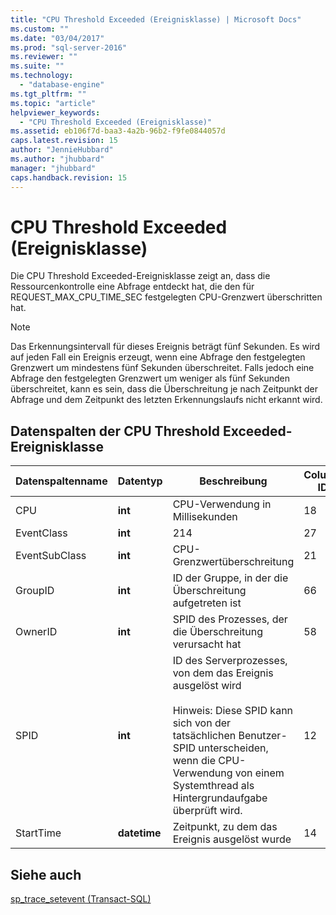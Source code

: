 ```yaml
---
title: "CPU Threshold Exceeded (Ereignisklasse) | Microsoft Docs"
ms.custom: ""
ms.date: "03/04/2017"
ms.prod: "sql-server-2016"
ms.reviewer: ""
ms.suite: ""
ms.technology: 
  - "database-engine"
ms.tgt_pltfrm: ""
ms.topic: "article"
helpviewer_keywords: 
  - "CPU Threshold Exceeded (Ereignisklasse)"
ms.assetid: eb106f7d-baa3-4a2b-96b2-f9fe0844057d
caps.latest.revision: 15
author: "JennieHubbard"
ms.author: "jhubbard"
manager: "jhubbard"
caps.handback.revision: 15
---
```

# CPU Threshold Exceeded (Ereignisklasse)
  Die CPU Threshold Exceeded-Ereignisklasse zeigt an, dass die Ressourcenkontrolle eine Abfrage entdeckt hat, die den für REQUEST_MAX_CPU_TIME_SEC festgelegten CPU-Grenzwert überschritten hat.  
  
> [!NOTE]  
>  Das Erkennungsintervall für dieses Ereignis beträgt fünf Sekunden. Es wird auf jeden Fall ein Ereignis erzeugt, wenn eine Abfrage den festgelegten Grenzwert um mindestens fünf Sekunden überschreitet. Falls jedoch eine Abfrage den festgelegten Grenzwert um weniger als fünf Sekunden überschreitet, kann es sein, dass die Überschreitung je nach Zeitpunkt der Abfrage und dem Zeitpunkt des letzten Erkennungslaufs nicht erkannt wird.  
  
## Datenspalten der CPU Threshold Exceeded-Ereignisklasse  
  
|Datenspaltenname|Datentyp|Beschreibung|Column ID|Filterbar|  
|----------------------|---------------|-----------------|---------------|----------------|  
|CPU|**int**|CPU-Verwendung in Millisekunden|18|ja|  
|EventClass|**int**|214|27|Nein|  
|EventSubClass|**int**|CPU-Grenzwertüberschreitung|21|ja|  
|GroupID|**int**|ID der Gruppe, in der die Überschreitung aufgetreten ist|66|ja|  
|OwnerID|**int**|SPID des Prozesses, der die Überschreitung verursacht hat|58|ja|  
|SPID|**int**|ID des Serverprozesses, von dem das Ereignis ausgelöst wird<br /><br /> Hinweis: Diese SPID kann sich von der tatsächlichen Benutzer-SPID unterscheiden, wenn die CPU-Verwendung von einem Systemthread als Hintergrundaufgabe überprüft wird.|12|ja|  
|StartTime|**datetime**|Zeitpunkt, zu dem das Ereignis ausgelöst wurde|14|ja|  
  
## Siehe auch  
 [sp_trace_setevent &#40;Transact-SQL&#41;](../../relational-databases/system-stored-procedures/sp-trace-setevent-transact-sql.md)  
  
  